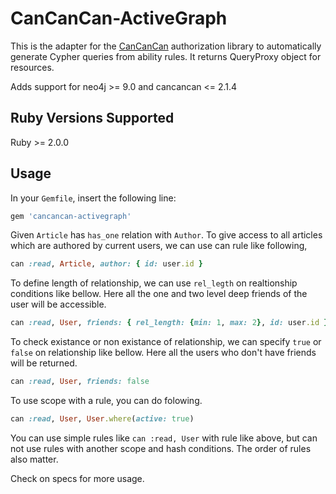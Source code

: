 # CanCanCan-ActiveGraph

This is the adapter for the [CanCanCan](https://github.com/CanCanCommunity/cancancan) authorization
library to automatically generate Cypher queries from ability rules. It returns QueryProxy object for resources.

Adds support for neo4j >= 9.0 and cancancan <= 2.1.4

## Ruby Versions Supported

Ruby >= 2.0.0

## Usage

In your `Gemfile`, insert the following line:

```ruby
gem 'cancancan-activegraph'
```

Given `Article` has `has_one` relation with `Author`. To give access to all articles which are authored by current users, we can use can rule like following,

```ruby
can :read, Article, author: { id: user.id }
```

To define length of relationship, we can use `rel_legth` on realtionship conditions like bellow.  Here all the one and two level deep friends of the user will be accessible.

```ruby
can :read, User, friends: { rel_length: {min: 1, max: 2}, id: user.id }
```

To check existance or non existance of relationship, we can specify `true` or `false` on relationship like bellow. Here all the users who don't have friends will be returned.

```ruby
can :read, User, friends: false
```

To use scope with a rule, you can do folowing.

```ruby
can :read, User, User.where(active: true)
```

You can use simple rules like `can :read, User` with rule like above, but can not use rules with another scope and hash conditions. The order of rules also matter.

Check on specs for more usage.